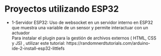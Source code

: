 <h1> Proyectos utilizando ESP32</h1>
<ul>
  <li>1-Servidor ESP32: Uso de websocket en un servidor interno en ESP32 que muestra una variable de un sensor y permite interactuar con un actuador <br>
  Para instalar el plugin para la gestión de archivos externos ( HTML, CSS y JS) , utilizar este tutorial: https://randomnerdtutorials.com/arduino-ide-2-install-esp32-littlefs </li>
</ul>
